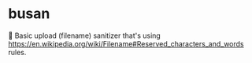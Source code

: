 # busan
🛂 Basic upload (filename) sanitizer that's using https://en.wikipedia.org/wiki/Filename#Reserved_characters_and_words rules.
